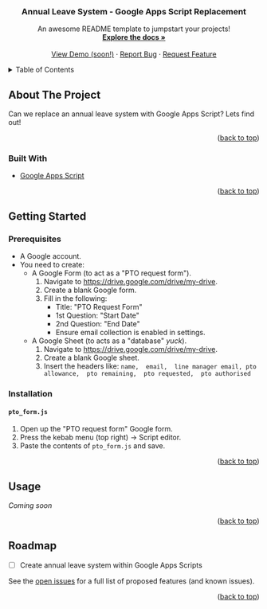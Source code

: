 <div id="top"></div>
<br />
<div align="center">

  <h3 align="center">Annual Leave System - Google Apps Script Replacement</h3>

  <p align="center">
    An awesome README template to jumpstart your projects!
    <br />
    <a href="https://github.com/jalexm8/Google-App-Scripts/annual-leave/"><strong>Explore the docs »</strong></a>
    <br />
    <br />
    <a href="https://github.com/jalexm8/Google-App-Scripts/annual-leave/">View Demo (soon!)</a>
    ·
    <a href="https://github.com/jalexm8/Google-App-Scripts/issues/">Report Bug</a>
    ·
    <a href="https://github.com/jalexm8/Google-App-Scripts/issues">Request Feature</a>
  </p>
</div>



<!-- TABLE OF CONTENTS -->
<details>
  <summary>Table of Contents</summary>
  <ol>
    <li>
      <a href="#about-the-project">About The Project</a>
      <ul>
        <li><a href="#built-with">Built With</a></li>
      </ul>
    </li>
    <li>
      <a href="#getting-started">Getting Started</a>
      <ul>
        <li><a href="#prerequisites">Prerequisites</a></li>
        <li><a href="#installation">Installation</a></li>
        <ul>
          <li><a href="#`pto_form.js`">`pto_form.js`</a></li>
        </ul>
      </ul>
    </li>
    <li><a href="#usage">Usage</a></li>
    <li><a href="#roadmap">Roadmap</a></li>
  </ol>
</details>



<!-- ABOUT THE PROJECT -->
## About The Project

Can we replace an annual leave system with Google Apps Script? Lets find out!

<p align="right">(<a href="#top">back to top</a>)</p>

### Built With
* [Google Apps Script](https://developers.google.com/apps-script)

<p align="right">(<a href="#top">back to top</a>)</p>

<!-- GETTING STARTED -->
## Getting Started

### Prerequisites
* A Google account.
* You need to create:  
  * A Google Form (to act as a "PTO request form").
    1. Navigate to https://drive.google.com/drive/my-drive.
    2. Create a blank Google form.
    3. Fill in the following:
        * Title: "PTO Request Form"
        * 1st Question: "Start Date"
        * 2nd Question: "End Date"
        * Ensure email collection is enabled in settings.
  * A Google Sheet (to acts as a "database" _yuck_).
    1. Navigate to https://drive.google.com/drive/my-drive.
    2. Create a blank Google sheet.
    3. Insert the headers like: `name,	email,	line manager email,	pto allowance,	pto remaining,	pto requested,	pto authorised`

### Installation
#### `pto_form.js`
  1. Open up the "PTO request form" Google form.
  2. Press the kebab menu (top right) -> Script editor.
  3. Paste the contents of `pto_form.js` and save.

<p align="right">(<a href="#top">back to top</a>)</p>

<!-- USAGE EXAMPLES -->
## Usage
_Coming soon_

<p align="right">(<a href="#top">back to top</a>)</p>

<!-- ROADMAP -->
## Roadmap
- [ ] Create annual leave system within Google Apps Scripts

See the [open issues](https://github.com/jalexm8/Google-App-Scripts/issues) for a full list of proposed features (and known issues).

<p align="right">(<a href="#top">back to top</a>)</p>
